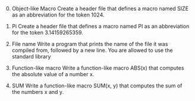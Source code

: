 0. Object-like Macro Create a header file that defines a macro named SIZE as an abbreviation for the token 1024.

1. Pi Create a header file that defines a macro named PI as an abbreviation for the token 3.14159265359.

2. File name Write a program that prints the name of the file it was compiled from, followed by a new line. You are allowed to use the standard library

3. Function-like macro Write a function-like macro ABS(x) that computes the absolute value of a number x.

4. SUM Write a function-like macro SUM(x, y) that computes the sum of the numbers x and y.
